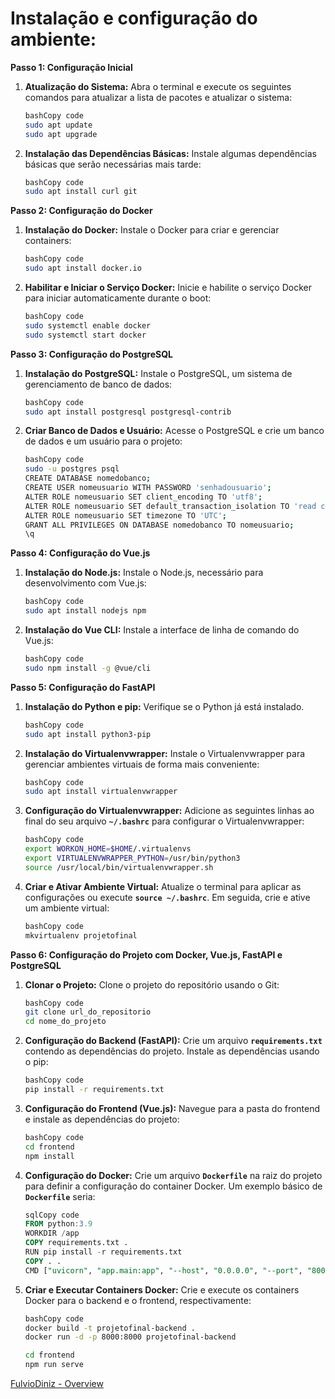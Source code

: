 # Instalação e configuração do ambiente:

**Passo 1: Configuração Inicial**

1. **Atualização do Sistema:**
Abra o terminal e execute os seguintes comandos para atualizar a lista de pacotes e atualizar o sistema:
    
    ```bash
    bashCopy code
    sudo apt update
    sudo apt upgrade
    
    ```
    

1. **Instalação das Dependências Básicas:**
Instale algumas dependências básicas que serão necessárias mais tarde:
    
    ```bash
    bashCopy code
    sudo apt install curl git
    
    ```
    

**Passo 2: Configuração do Docker**

1. **Instalação do Docker:**
Instale o Docker para criar e gerenciar containers:
    
    ```bash
    bashCopy code
    sudo apt install docker.io
    
    ```
    
2. **Habilitar e Iniciar o Serviço Docker:**
Inicie e habilite o serviço Docker para iniciar automaticamente durante o boot:
    
    ```bash
    bashCopy code
    sudo systemctl enable docker
    sudo systemctl start docker
    
    ```
    

**Passo 3: Configuração do PostgreSQL**

1. **Instalação do PostgreSQL:**
Instale o PostgreSQL, um sistema de gerenciamento de banco de dados:
    
    ```bash
    bashCopy code
    sudo apt install postgresql postgresql-contrib
    
    ```
    
2. **Criar Banco de Dados e Usuário:**
Acesse o PostgreSQL e crie um banco de dados e um usuário para o projeto:
    
    ```bash
    bashCopy code
    sudo -u postgres psql
    CREATE DATABASE nomedobanco;
    CREATE USER nomeusuario WITH PASSWORD 'senhadousuario';
    ALTER ROLE nomeusuario SET client_encoding TO 'utf8';
    ALTER ROLE nomeusuario SET default_transaction_isolation TO 'read committed';
    ALTER ROLE nomeusuario SET timezone TO 'UTC';
    GRANT ALL PRIVILEGES ON DATABASE nomedobanco TO nomeusuario;
    \q
    
    ```
    

**Passo 4: Configuração do Vue.js**

1. **Instalação do Node.js:**
Instale o Node.js, necessário para desenvolvimento com Vue.js:
    
    ```bash
    bashCopy code
    sudo apt install nodejs npm
    
    ```
    
2. **Instalação do Vue CLI:**
Instale a interface de linha de comando do Vue.js:
    
    ```bash
    bashCopy code
    sudo npm install -g @vue/cli
    
    ```
    

**Passo 5: Configuração do FastAPI**

1. **Instalação do Python e pip:**
Verifique se o Python já está instalado. 
    
    ```bash
    bashCopy code
    sudo apt install python3-pip
    
    ```
    
2. **Instalação do Virtualenvwrapper:**
Instale o Virtualenvwrapper para gerenciar ambientes virtuais de forma mais conveniente:
    
    ```bash
    bashCopy code
    sudo apt install virtualenvwrapper
    
    ```
    
3. **Configuração do Virtualenvwrapper:**
Adicione as seguintes linhas ao final do seu arquivo **`~/.bashrc`** para configurar o Virtualenvwrapper:
    
    ```bash
    bashCopy code
    export WORKON_HOME=$HOME/.virtualenvs
    export VIRTUALENVWRAPPER_PYTHON=/usr/bin/python3
    source /usr/local/bin/virtualenvwrapper.sh
    
    ```
    
4. **Criar e Ativar Ambiente Virtual:**
Atualize o terminal para aplicar as configurações ou execute **`source ~/.bashrc`**. Em seguida, crie e ative um ambiente virtual:
    
    ```bash
    bashCopy code
    mkvirtualenv projetofinal
    
    ```
    

**Passo 6: Configuração do Projeto com Docker, Vue.js, FastAPI e PostgreSQL**

1. **Clonar o Projeto:**
Clone o projeto do repositório usando o Git:
    
    ```bash
    bashCopy code
    git clone url_do_repositorio
    cd nome_do_projeto
    
    ```
    
2. **Configuração do Backend (FastAPI):**
Crie um arquivo **`requirements.txt`** contendo as dependências do projeto. Instale as dependências usando o pip:
    
    ```bash
    bashCopy code
    pip install -r requirements.txt
    
    ```
    
3. **Configuração do Frontend (Vue.js):**
Navegue para a pasta do frontend e instale as dependências do projeto:
    
    ```bash
    bashCopy code
    cd frontend
    npm install
    
    ```
    
4. **Configuração do Docker:**
Crie um arquivo **`Dockerfile`** na raiz do projeto para definir a configuração do container Docker. Um exemplo básico de **`Dockerfile`** seria:
    
    ```sql
    sqlCopy code
    FROM python:3.9
    WORKDIR /app
    COPY requirements.txt .
    RUN pip install -r requirements.txt
    COPY . .
    CMD ["uvicorn", "app.main:app", "--host", "0.0.0.0", "--port", "8000"]
    
    ```
    
5. **Criar e Executar Containers Docker:**
Crie e execute os containers Docker para o backend e o frontend, respectivamente:
    
    ```bash
    bashCopy code
    docker build -t projetofinal-backend .
    docker run -d -p 8000:8000 projetofinal-backend
    
    cd frontend
    npm run serve
    
    ```
    

[FulvioDiniz - Overview](https://github.com/FulvioDiniz)